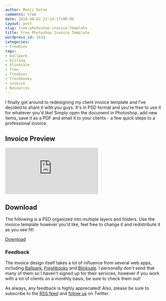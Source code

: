 ```yaml
---
author: Monji Dolon
comments: true
date: 2010-08-02 22:14:17+00:00
layout: post
slug: free-photoshop-invoice-template
title: Free Photoshop Invoice Template
wordpress_id: 1634
categories:
- Freebies
tags:
- ballpark
- billing
- blinksale
- free
- freebies
- freshbooks
- invoice
- Resources
---
```


I finally got around to redesigning my client invoice template and I've decided to share it with you guys.  It's in PSD format and you're free to use it for whatever you'd like!  Simply open the document in Photoshop, add new items, save it as a PDF and email it to your clients - a few quick steps to a professional invoice.

## Invoice Preview

[![](http://devgrow.s3.amazonaws.com/assets/files/invoice.pdf)](http://devgrow.com/files/invoice.pdf)

## Download

The following is a PSD organized into multiple layers and folders.  Use the invoice template however you'd like, feel free to change it and redistribute it as you see fit!

<div class="download top">
  <a href="http://devgrow.s3.amazonaws.com/assets/files/invoice.zip" class="primary">Download</a>
</div>

### Feedback

The invoice design itself takes a lot of influence from several web apps, including [Ballpark](http://ballparkapp.com/), [Freshbooks](http://freshbooks.com/) and [Blinksale](http://blinksale.com/).  I personally don't send that many of them so I haven't signed up for their services, however if you work with a lot of clients on a monthly basis, be sure to check them out!

As always, any feedback is highly appreciated!  Also, please be sure to subscribe to the [RSS feed](http://feeds.feedburner.com/devgrow) and [follow us](http://twitter.com/ThinkDevGrow) on Twitter.